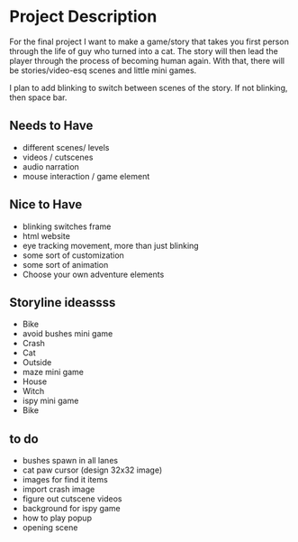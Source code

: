 # Project Description
For the final project I want to make a game/story that takes you first person through the life of guy who turned into a cat. 
The story will then lead the player through the process of becoming human again. With that, there will be stories/video-esq scenes and little mini games.

I plan to add blinking to switch between scenes of the story. If not blinking, then space bar.

## Needs to Have
- different scenes/ levels
- videos / cutscenes
- audio narration
- mouse interaction / game element

## Nice to Have
- blinking switches frame
- html website
- eye tracking movement, more than just blinking
- some sort of customization
- some sort of animation
- Choose your own adventure elements

## Storyline ideassss
- Bike
- avoid bushes mini game
- Crash
- Cat
- Outside
- maze mini game
- House
- Witch
- ispy mini game
- Bike

## to do
- bushes spawn in all lanes
- cat paw cursor (design 32x32 image)
- images for find it items
- import crash image
- figure out cutscene videos
- background for ispy game
- how to play popup
- opening scene 


